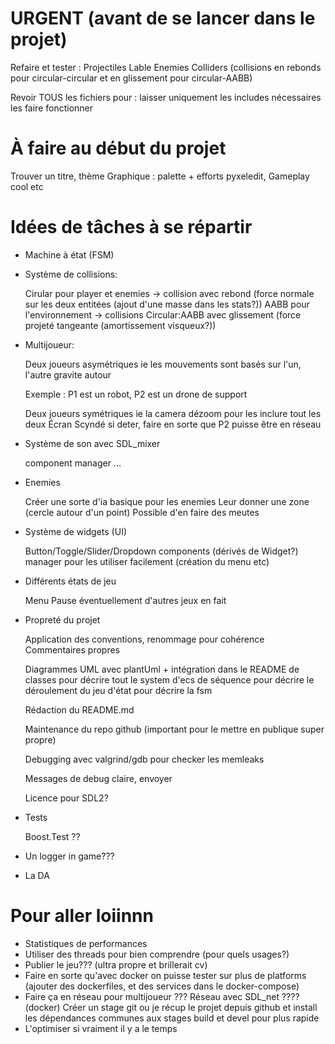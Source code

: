 # URGENT (avant de se lancer dans le projet)
Refaire et tester :
    Projectiles
    Lable
    Enemies
    Colliders (collisions en rebonds pour circular-circular et en glissement pour circular-AABB)

Revoir TOUS les fichiers pour :
    laisser uniquement les includes nécessaires
    les faire fonctionner

# À faire au début du projet
Trouver un titre, thème
Graphique : palette + efforts pyxeledit,
Gameplay cool etc

# Idées de tâches à se répartir

- Machine à état (FSM)

- Système de collisions: 

    Cirular pour player et enemies ->  collision avec rebond (force normale sur les deux entitées (ajout d'une masse dans les stats?))
    AABB pour l'environnement -> collisions Circular:AABB avec glissement (force projeté tangeante (amortissement visqueux?))

- Multijoueur:

    Deux joueurs asymétriques ie les mouvements sont basés sur l'un, l'autre gravite autour
        
    Exemple : P1 est un robot, P2 est un drone de support
    
    Deux joueurs symétriques ie la camera dézoom pour les inclure tout les deux
    Écran Scyndé
    si deter, faire en sorte que P2 puisse être en réseau

- Système de son avec SDL_mixer

    component
    manager
    ...

- Enemies

    Créer une sorte d'ia basique pour les enemies
    Leur donner une zone (cercle autour d'un point)
    Possible d'en faire des meutes

- Système de widgets (UI)

    Button/Toggle/Slider/Dropdown components (dérivés de Widget?)
    manager pour les utiliser facilement (création du menu etc)

- Différents états de jeu

    Menu
    Pause
    éventuellement d'autres jeux en fait

- Propreté du projet

    Application des conventions, renommage pour cohérence
    Commentaires propres
    
    Diagrammes UML avec plantUml + intégration dans le README
        de classes pour décrire tout le system d'ecs
        de séquence pour décrire le déroulement du jeu
        d'état pour décrire la fsm
    
    Rédaction du README.md
    
    Maintenance du repo github (important pour le mettre en publique super propre)
    
    Debugging avec valgrind/gdb pour checker les memleaks
    
    Messages de debug claire, envoyer
    
    Licence pour SDL2?

- Tests

    Boost.Test ??
    
- Un logger in game???
- La DA


# Pour aller loiinnn
- Statistiques de performances
- Utiliser des threads pour bien comprendre (pour quels usages?)
- Publier le jeu??? (ultra propre et brillerait cv)
- Faire en sorte qu'avec docker on puisse tester sur plus de platforms (ajouter des dockerfiles, et des services dans le docker-compose)
- Faire ça en réseau pour multijoueur ??? Réseau avec SDL_net ????
(docker) Créer un stage git ou je récup le projet depuis github et install les dépendances communes aux stages build et devel pour plus rapide
- L'optimiser si vraiment il y a le temps